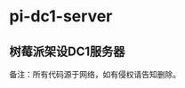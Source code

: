 # pi-dc1-server
树莓派架设DC1服务器
------------------------


































备注：所有代码源于网络，如有侵权请告知删除。
